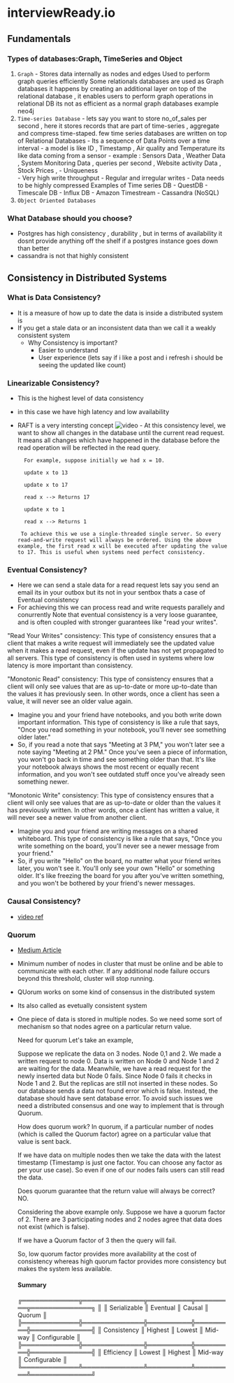 # interviewReady.io
## Fundamentals
### Types of databases:Graph, TimeSeries and Object
1. `Graph` - Stores data internally as nodes and edges 
           Used to perform graph queries efficiently
           Some relationals databases are used as Graph databases it happens by creating an additional layer on top of the relational database , it enables users to perform graph operations in relational DB 
           its not as efficient as a normal graph databases example neo4j
2. `Time-series Database` - lets say you want to store no_of_sales per second , here it stores records that are part of time-series ,
           aggregate and compress time-staped. 
           few time series databases are written on top of Relational Databases 
           - Its a sequence of Data Points over a time interval 
           -  a model is like ID , Timestamp , Air quality and Temperature its like data coming from a sensor 
           - example : Sensors Data , Weather Data , System Monitoring Data , queries per second , Website activity Data , Stock Prices , 
              - Uniqueness  
                 - Very high write throughput
                 - Regular and irregular writes
                 - Data needs to be highly compressed
            Examples of Time series DB
              - QuestDB
              - Timescale DB
              - Influx DB
              - Amazon Timestream
              - Cassandra (NoSQL)  
3. `Object Oriented Databases`

### What Database should you choose?
- Postgres has high consistency , durability , but in terms of availability it dosnt provide anything off the shelf if a postgres instance goes down than better 
- cassandra is not that highly consistent 

## Consistency in Distributed Systems
### What is Data Consistency?
- It is a measure of how up to date the data is inside a distributed system is 
- If you get a stale data or an inconsistent data than we call it a weakly consistent system 
   - Why Consistency is important?
     - Easier to understand
     - User experience (lets say if i like a post and i refresh i should be seeing the updated like count)
     
### Linearizable Consistency?
- This is the highest level of data consistency 
- in this case we have high latency and low availability 
- RAFT is a very intersting concept ![video](https://youtu.be/IujMVjKvWP4)
        - At this consistency level, we want to show all changes in the database until the current read request. It means all changes which have happened in the database before the read operation will be reflected in the read query. 

        For example, suppose initially we had x = 10. 

        update x to 13 

        update x to 17 

        read x --> Returns 17

        update x to 1 

        read x --> Returns 1 

       To achieve this we use a single-threaded single server. So every read-and-write request will always be ordered. Using the above example, the first read x will be executed after updating the value to 17. This is useful when systems need perfect consistency. 
### Eventual Consistency?
- Here we can send a stale data for a read request lets say you send an email its in your outbox but its not in your sentbox thats a case of Eventual consistency
- For achieving this we can process read and write requests parallely and conurrently
Note that eventual consistency is a very loose guarantee, and is often coupled with stronger guarantees like "read your writes".

"Read Your Writes" consistency: This type of consistency ensures that a client that makes a write request will immediately see the updated value when it makes a read request, even if the update has not yet propagated to all servers. This type of consistency is often used in systems where low latency is more important than consistency.

"Monotonic Read" consistency: This type of consistency ensures that a client will only see values that are as up-to-date or more up-to-date than the values it has previously seen. In other words, once a client has seen a value, it will never see an older value again.
   - Imagine you and your friend have notebooks, and you both write down important information. This type of consistency is like a rule that says, "Once you read something in your notebook, you'll never see something older later."
   - So, if you read a note that says "Meeting at 3 PM," you won't later see a note saying "Meeting at 2 PM." Once you've seen a piece of information, you won't go back in time and see something older than that. It's like your notebook always shows the most recent or equally recent information, and you won't see outdated stuff once you've already seen something newer.

"Monotonic Write" consistency: This type of consistency ensures that a client will only see values that are as up-to-date or older than the values it has previously written. In other words, once a client has written a value, it will never see a newer value from another client.
   - Imagine you and your friend are writing messages on a shared whiteboard. This type of consistency is like a rule that says, "Once you write something on the board, you'll never see a newer message from your friend."
   - So, if you write "Hello" on the board, no matter what your friend writes later, you won't see it. You'll only see your own "Hello" or something older. It's like freezing the board for you after you've written something, and you won't be bothered by your friend's newer messages.
### Causal Consistency?
- [video ref](https://youtu.be/9YTDvPjWLLM)
### Quorum
- [Medium Article](https://medium.com/@sunny_81705/quorum-in-distributed-systems-37cbe17aae88)
- Minimum number of nodes in cluster that must be online and be able to communicate with each other. If any additional node failure occurs beyond this threshold, cluster will stop running.
- QUorum works on some kind of consensus in the distributed system 
- Its also called as evetually consistent system 
-  One piece of data is stored in multiple nodes. So we need some sort of mechanism so that nodes agree on a particular return value.

    Need for quorum
    Let's take an example,

    Suppose we replicate the data on 3 nodes. Node 0,1 and 2.
    We made a written request to node 0. Data is written on Node 0 and Node 1 and 2 are waiting for the data.
    Meanwhile, we have a read request for the newly inserted data but Node 0 fails.
    Since Node 0 fails it checks in Node 1 and 2. But the replicas are still not inserted in these nodes.
    So our database sends a data not found error which is false.
    Instead, the database should have sent database error.
    To avoid such issues we need a distributed consensus and one way to implement that is through Quorum.

    How does quorum work?
    In quorum, if a particular number of nodes (which is called the Quorum factor) agree on a particular value that value is sent back.

    If we have data on multiple nodes then we take the data with the latest timestamp (Timestamp is just one factor. You can choose any factor as per your use case). So even if one of our nodes fails users can still read the data.

    Does quorum guarantee that the return value will always be correct? NO.

    Considering the above example only. Suppose we have a quorum factor of 2. There are 3 participating nodes and 2 nodes agree that data does not exist (which is false).

    If we have a Quorum factor of 3 then the query will fail.

    So, low quorum factor provides more availability at the cost of consistency whereas high quorum factor provides more consistency but makes the system less available.



      #### Summary
      ╔═════════════╦══════════════╦══════════╦═════════╦══════════════╗
      ║             ║ Serializable ║ Eventual ║ Causal  ║ Quorum       ║
      ╠═════════════╬══════════════╬══════════╬═════════╬══════════════╣
      ║ Consistency ║ Highest      ║ Lowest   ║ Mid-way ║ Configurable ║
      ╠═════════════╬══════════════╬══════════╬═════════╬══════════════╣
      ║ Efficiency  ║ Lowest       ║ Highest  ║ Mid-way ║ Configurable ║
      ╚═════════════╩══════════════╩══════════╩═════════╩══════════════╝
    